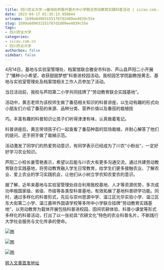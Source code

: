```yaml
---
title: 四川农业大学->基地处积极开展大中小学联合劳动教育实践科普活动 | sicau.com.cn
date: 2023-04-17 01:35:13.958844
urlname: 1b99a8d9031551f87d2d89ee4839c55e
slug: 1b99a8d9031551f87d2d89ee4839c55e
tags: 
- 四川农业大学
categories:
- sicau.com.cn
- 四川农业大学
authorbox: false
sidebar: false
---
```

4月14日，基地与实验室管理处、档案馆联合雅安市科协、芦山县芦阳二小开展了“播种小小希望，收获甜甜梦想”科普进校园活动。我校园艺学院副教授黄志、基地与实验室管理处及档案馆相关工作人员参加了活动。

当日活动前，我校与芦阳第二小学共同挂牌了“劳动教育联合实践基地”。

活动中，黄志老师为该校师生做了番茄相关知识的科普讲座，以生动有趣的形式向小朋友们介绍了番茄的来源、品种分类、营养价值以及番茄的栽植技
<!--more-->
巧。丰富有趣的科普知识让孩子们听得津津有味，认真做着笔记。

科普讲座后，黄志带领孩子们一起查看了番茄种苗的现场栽植，并耐心解答了他们的提问，还手把手做了栽植示范。

活动激发了同学们的热爱劳动意识，有同学表示已经成为了川农“小粉丝”，一定好好学习农业知识。

芦阳二小校长姜雪艳表示，希望以后能与川农大有更多沟通交流，通过共建劳动教育联合实践基地，将劳动教育融入学生日常教育，给学生们更多接触农业、了解农业、爱上农业的学习实践机会，让他们从小树立学农知农爱农的意识。

据了解，近年来基地与实验室管理处综合利用我校基地、人才等资源优势，多次成功申报国家级、省级、市级等各类型科普基地，有效拓展了基地科普研学功能。同时，通过多样化的科普形式，先后与崇州思源中学、温江区光华实验小学、温江区东大街第二小学、温江嘉祥外国语学校等多所中小学联合挂牌“劳动教育实践基地”，以劳动教育为载体开展包括科普进校园、田间农耕体验、科普小课堂等形式多样化的科普活动，打出了以一张初具“农耕文化”特色的农业科普名片，不断践行大学社会服务与文化传承的使命。

![图](https://news.sicau.edu.cn/__local/5/E7/BF/83F2483382D6653F349AECB7EB5_6BE97A48_130AA5.png)

![图](https://news.sicau.edu.cn/__local/C/B6/B6/CC449CDB46819D71F1893D0663E_940FE34A_114A72.png)

![图](https://news.sicau.edu.cn/__local/F/D2/A4/14BCA4A3538E5171F69985F76F5_8DE1DA5C_D2A0D.png)

[转入文章首发地址](https://news.sicau.edu.cn/info/1078/71797.htm)
